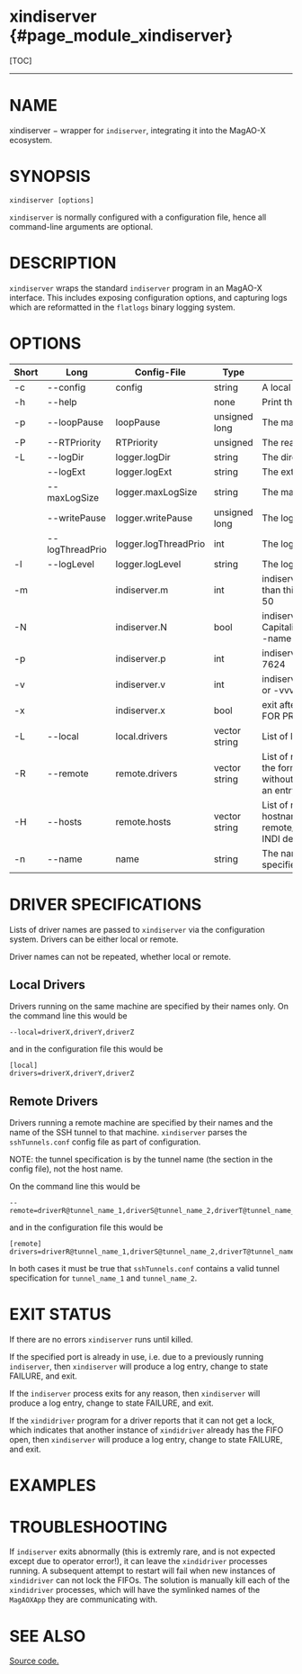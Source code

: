 xindiserver  {#page_module_xindiserver}
==========

[TOC]

------------------------------------------------------------------------

# NAME 

xindiserver − wrapper for `indiserver`, integrating it into the MagAO-X ecosystem.

# SYNOPSIS 

```
xindiserver [options] 
```

`xindiserver` is normally configured with a configuration file, hence all command-line arguments are optional.

# DESCRIPTION 

`xindiserver` wraps the standard `indiserver` program in an MagAO-X interface.  This includes exposing configuration options, and capturing logs which are reformatted in the `flatlogs` binary logging system.

# OPTIONS

|Short | Long            |    Config-File        |     Type          | Description  |
| ---  | ---             | ---                   |   ---             | ---          |
|   -c | --config        |    config             |   string          | A local config file |
|   -h |--help           |                       |   none            | Print this message and exit | 
|   -p | --loopPause     |    loopPause          |   unsigned long   | The main loop pause time in ns |
|   -P |--RTPriority     |   RTPriority          |   unsigned        | The real-time priority (0-99) | 
|   -L |--logDir         |   logger.logDir       |   string          | The directory for log files  | 
|      |--logExt         |   logger.logExt       |   string          | The extension for log files  | 
|      |--maxLogSize     |   logger.maxLogSize   |   string          | The maximum size of log files | 
|      |--writePause     |   logger.writePause   |   unsigned long   | The log thread pause time in ns |                                                                                                
|      | --logThreadPrio | logger.logThreadPrio  |     int           | The log thread priority   |
|   -l | --logLevel      | logger.logLevel       |     string        | The log level   | 
|   -m |                 | indiserver.m          |     int           | indiserver kills client if it gets more  than this many MB behind, default 50 |
|  -N  |                 | indiserver.N          |     bool          | indiserver: ignore /tmp/noindi. Capitalized to avoid conflict with --name    
|  -p  |                 | indiserver.p          |     int           | indiserver: alternate IP port, default 7624                   
|  -v  |                 | indiserver.v          |     int           | indiserver: log verbosity, -v, -vv or -vvv                        
|  -x  |                 | indiserver.x          |     bool          | exit after last client disconnects -- FOR PROFILING ONLY          
|  -L  | --local         | local.drivers         |    vector string  | List of local drivers to start.                                                                                                
|  -R  | --remote        | remote.drivers        |    vector string  | List of remote drivers to start, in the form of name\@hostname without the port.  Hostname needs an entry in remote.hosts                            
|  -H  | --hosts         | remote.hosts          |    vector string  | List of remote hosts, in the form of hostname[:remote_port]:local_port.  remote_port is optional if it is the INDI default.
|  -n  | --name          | name                  |    string         | The name of the application, specifies config.
    
# DRIVER SPECIFICATIONS

Lists of driver names are passed to `xindiserver` via the configuration system.  Drivers can be either local or remote.

Driver names can not be repeated, whether local or remote.

## Local Drivers

Drivers running on the same machine are specified by their names only.  On the command line this would be
```
--local=driverX,driverY,driverZ
```
and in the configuration file this would be
```
[local]
drivers=driverX,driverY,driverZ
```

## Remote Drivers

Drivers running a remote machine are specified by their names and the name of the SSH tunnel to that machine.  `xindiserver` parses the `sshTunnels.conf` config file as part of configuration.  

NOTE: the tunnel specification is by the tunnel name (the section in the config file), not the host name.

On the command line this would be
```
--remote=driverR@tunnel_name_1,driverS@tunnel_name_2,driverT@tunnel_name_1
```
and in the configuration file this would be
```
[remote]
drivers=driverR@tunnel_name_1,driverS@tunnel_name_2,driverT@tunnel_name_1
```

In both cases it must be true that `sshTunnels.conf` contains a valid tunnel specification for `tunnel_name_1` and `tunnel_name_2`.

# EXIT STATUS

If there are no errors `xindiserver` runs until killed.

If the specified port is already in use, i.e. due to a previously running `indiserver`, then `xindiserver` will produce a log entry, change to state FAILURE, and exit.

If the `indiserver` process exits for any reason, then `xindiserver` will produce a log entry, change to state FAILURE, and exit.

If the `xindidriver` program for a driver reports that it can not get a lock, which indicates that another instance of `xindidriver` already has the FIFO open, then `xindiserver` will produce a log entry, change to state FAILURE, and exit.


# EXAMPLES

# TROUBLESHOOTING

If `indiserver` exits abnormally (this is extremly rare, and is not expected except due to operator error!), it can leave the `xindidriver` processes running.  A subsequent attempt to restart will fail when new instances of `xindidriver` can not lock the FIFOs.  The solution is manually kill each of the `xindidriver` processes, which will have the symlinked names of the `MagAOXApp` they are communicating with.

# SEE ALSO 

[Source code.](../sw_html/group__xindiserver.html)
